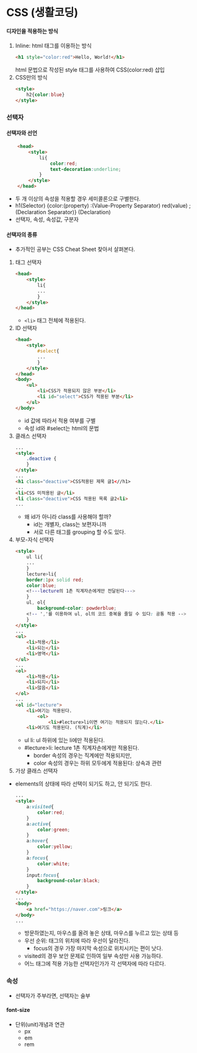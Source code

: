 # CSS (생활코딩)

#### 디자인을 적용하는 방식

1. Inline: html 태그를 이용하는 방식
	```html
	<h1 style="color:red">Hello, World!</h1>
	```
	html 문법으로 작성된 style 태그를 사용하여 CSS(color:red) 삽입
2. CSS만의 방식
	```html
	<style>
		h2{color:blue}
	</style>
	```

### 선택자
#### 선택자와 선언
```html
	<head>
		<style>
			li{
				color:red;
				text-decoration:underline;
			}
		</style>
	</head>
```
- 두 개 이상의 속성을 적용할 경우 세미콜론으로 구별한다.
- h1(Selector) {color:(property) :(Value-Property Separator) red(value) ;(Declaration Separator)} (Declaration)
- 선택자, 속성, 속성값, 구분자

#### 선택자의 종류
- 추가적인 공부는 CSS Cheat Sheet 찾아서 살펴본다.
1. 태그 선택자
	```html
	<head>
		<style>
			li{
			...
			}
		</style>
	</head>
	```
	- `<li>` 태그 전체에 적용된다.
2. ID 선택자
	```html
	<head>
		<style>
			#select{
			...
			}
		</style>
	</head>
	<body>
		<ul>
			<li>CSS가 적용되지 않은 부분</li>
			<li id="select">CSS가 적용된 부분</li>
		</ul>
	</body>
	```
	- id 값에 따라서 적용 여부를 구별
	- 속성 id와 #select는 html의 문법
3. 클래스 선택자
	```html
	...
	<style>
		.deactive {
		}
	</style>
	...
	<h1 class="deactive">CSS적용된 제목 글1<//h1>
	...
	<li>CSS 미적용된 글</li>
	<li class="deactive">CSS 적용된 목록 글2<li>
	...
	```
	- 왜 id가 아니라 class를 사용해야 할까?
		- id는 개별자, class는 보편자니까
		- 서로 다른 태그를 grouping 할 수도 있다.
4. 부모-자식 선택자
	```html
	<style>
		ul li{
		...
		}
		lecture>li{
		border:1px solid red;
		color:blue;
		<!---lecture의 1촌 직계자손에게만 전달된다--->
		}
		ul, ol{
			background-color: powderblue;
		<!-- ','를 이용하여 ul, ol의 코드 중복을 줄일 수 있다: 공통 적용 -->
		}
	</style>
	...
	<ul>
		<li>적용</li>
		<li>되는</li>
		<li>영역</li>
	</ul>
	...
	<ol>
		<li>적용</li>
		<li>되지</li>
		<li>않음</li>
	</ol>
	...
	<ol id="lecture">
		<li>여기는 적용된다.
			<ol>
				<li>#lecture>li이면 여기는 적용되지 않는다.</li>
		<li>여기도 적용된다. (직계)</li>
	```
	- ul li: ul 하위에 있는 li에만 적용된다.
	- #lecture>li: lecture 1촌 직계자손에게만 적용된다.
		- border 속성의 경우는 직계에만 적용되지만,
		- color 속성의 경우는 하위 모두에게 적용된다: 상속과 관련
5. 가상 클래스 선택자
- elements의 상태에 따라 선택이 되기도 하고, 안 되기도 한다.
	```html
	...
	<style>
		a:visited{
			color:red;
		}
		a:active{
			color:green;
		}
		a:hover{
			color:yellow;
		}
		a:focus{
			color:white;
		}
		input:focus{
			background-color:black;
		}
	</style>
	...
	<body>
		<a href="https://naver.com">링크</a>
	</body>
	...
	```
	- 방문하였는지, 마우스를 올려 놓은 상태, 마우스를 누르고 있는 상태 등
	- 우선 순위: 태그의 위치에 따라 우선이 달라진다.
		-  focus의 경우 가장 마지막 속성으로 위치시키는 편이 낫다.
	- visited의 경우 보안 문제로 인하여 일부 속성만 사용 가능하다.
	- 어느 태그에 적용 가능한 선택자인가가 각 선택자에 따라 다르다.

### 속성
- 선택자가 주부라면, 선택자는 술부

#### font-size
- 단위(unit)개념과 연관
	- px
	- em
	- rem